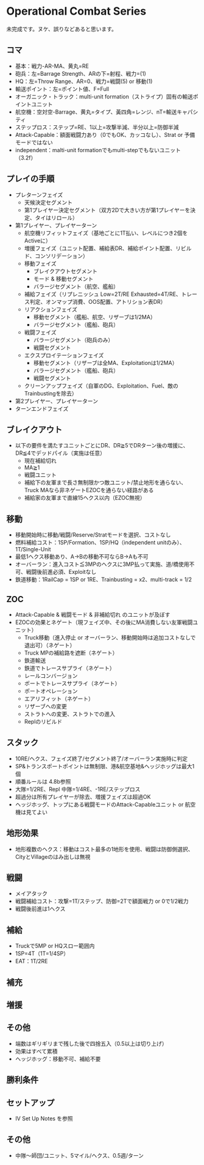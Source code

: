 # Operational Combat Series
未完成です。ヌケ、誤りなどあると思います。

## コマ
- 基本：戦力-AR-MA、黄丸=RE
- 砲兵：左=Barrage Strength、ARの下=射程、戦力=(1)
- HQ：左=Throw Range、AR=0、戦力=戦闘(5) or 移動(1)
- 輸送ポイント：左=ポイント値、F=Full
- オーガニック・トラック：multi-unit formation（ストライプ）固有の輸送ポイントユニット
- 航空機：空対空-Barrage、黄丸=タイプ、黃四角=レンジ、nT=輸送キャパシティ
- ステップロス：ステップ=RE、1以上=攻撃半減、半分以上=防御半減
- Attack-Capable：額面戦闘力あり（0でもOK、カッコなし）、Strat or 予備モードではない
-	independent：malti-unit formationでもmulti-stepでもないユニット（3.2f）

## プレイの手順
- プレターンフェイズ
  - 天候決定セグメント
  - 第1プレイヤー決定セグメント（双方2Dで大きい方が第1プレイヤーを決定、タイはリロール）
- 第1プレイヤー、プレイヤーターン
  - 航空機リフィットフェイズ（基地ごとに1T払い、レベルにつき2個をActiveに）
  - 増援フェイズ（ユニット配置、補給表DR、補給ポイント配置、リビルド、コンソリデーション）
  - 移動フェイズ
    - ブレイクアウトセグメント
    - モード & 移動セグメント
    - バラージセグメント（航空、艦船）
  - 補給フェイズ（リプレニッシュ Low=2T/RE Exhausted=4T/RE、トレース判定、オンマップ消費、OOS配置、アトリション表DR）
  - リアクションフェイズ
    - 移動セグメント（艦船、航空、リザーブは1/2MA）
    - バラージセグメント（艦船、砲兵）
  - 戦闘フェイズ
    - バラージセグメント（砲兵のみ）
    - 戦闘セグメント
  - エクスプロイテーションフェイズ
    - 移動セグメント（リザーブは全MA、Exploitationは1/2MA）
    - バラージセグメント（艦船、砲兵）
    - 戦闘セグメント
  - クリーンアップフェイズ（自軍のDG、Exploitation、Fuel、敵のTrainbustingを除去）
- 第2プレイヤー、プレイヤーターン
- ターンエンドフェイズ

## ブレイクアウト
- 以下の要件を満たすユニットごとにDR、DR≧5でDRターン後の増援に、DR≦4でデッドパイル（実施は任意）
  - 現在補給切れ
  - MA≧1
  - 戦闘ユニット
  - 補給下の友軍まで長さ無制限かつ敵ユニット/禁止地形を通らない、Truck MAなら非ネゲートEZOCを通らない経路がある
  - 補給家の友軍まで直線15ヘクス以内（EZOC無視）

## 移動
- 移動開始時に移動/戦闘/Reserve/Stratモードを選択、コストなし
- 燃料補給コスト：1SP/Formation、1SP/HQ（independent unitのみ）、1T/Single-Unit
- 最低1ヘクス移動あり、A→Bの移動不可ならB→Aも不可 
- オーバーラン：進入コスト≦3MPのヘクスに3MP払って実施、道/橋使用不可、戦闘後前進必須、Exploitなし
- 鉄道移動：1RailCap = 1SP or 1RE、Trainbusting = x2、multi-track = 1/2

## ZOC
- Attack-Capable & 戦闘モード & 非補給切れ のユニットが及ぼす
- EZOCの効果とネゲート（現フェイズ中、その後にMA消費しない友軍戦闘ユニット）
  - Truck移動（進入停止 or オーバーラン、移動開始時は追加コストなしで退出可）（ネゲート）
  - Truck MPの補給路を遮断（ネゲート）
  - 鉄道輸送
  - 鉄道でトレースサプライ（ネゲート）
  - レールコンバージョン
  - ポートでトレースサプライ（ネゲート）
  - ポートオペレーション
  - エアリフィット（ネゲート）
  - リザーブへの変更
  - ストラトへの変更、ストラトでの進入
  - Replのリビルド

## スタック
- 10RE/ヘクス、フェイズ終了/セグメント終了/オーバーラン実施時に判定
-  SP&トランスポートポイントは無制限、港&航空基地&ヘッジホッグは最大1個
- 順番ルールは 4.8b参照
- 大隊=1/2RE、Repl 中隊=1/4RE、-1RE/ステップロス
- 超過分は所有プレイヤーが除去、増援フェイズは超過OK
- ヘッジホッグ、トップにある戦闘モードのAttack-Capableユニット or 航空機は見てよい

## 地形効果
- 地形複数のヘクス：移動はコスト最多の1地形を使用、戦闘は防御側選択、CityとVillageのはみ出しは無視

## 戦闘
- メイアタック
- 戦闘補給コスト：攻撃=1T/ステップ、防御=2Tで額面戦力 or 0で1/2戦力
- 戦闘後前進は1ヘクス

## 補給
- Truckで5MP or HQスロー範囲内
- 1SP=4T（1T=1/4SP）
- EAT：1T/2RE

## 補充

## 増援

## その他
- 端数はギリギリまで残した後で四捨五入（0.5以上は切り上げ）
- 効果はすべて累積
- ヘッジホッグ：移動不可、補給不要

## 勝利条件
  
## セットアップ
- IV Set Up Notes を参照
  
## その他
- 中隊～師団/ユニット、5マイル/ヘクス、0.5週/ターン
